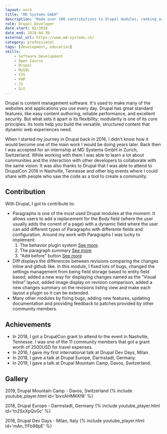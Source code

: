 ```yaml
---
layout: work
title: "MD Systems GmbH"
description: "Made over 100 contributions to Drupal modules, ranking as the 15th top contributor globally. Delivered talks at Drupal conferences in Germany and Switzerland, sharing expertise on module development. Awarded a full grant to attend DrupalCon Nashville 2018, contributing to discussions in the international Drupal community."
role: Drupal Developer
date_start: 01/2018
date_end: 2019-04-30
external_url: https://www.md-systems.ch/
category: professional
tags: [development, education]
skills:
    - Software Development
    - Open Source
    - Drupal
    - MySQL
    - CSS
    - PHP
    - JS
    - Git
---
```


Drupal is content management software. It's used to make many of the websites and applications you use every day. Drupal has great standard features, like easy content authoring, reliable performance, and excellent security. But what sets it apart is its flexibility; modularity is one of its core principles. Its tools help you build the versatile, structured content that dynamic web experiences need.

When I started my journey in Drupal back in 2016, I didn't know how it would become one of the main work I would be doing years later. Back then I was accepted for an internship at MD Systems GmbH in Zurich, Switzerland. While working with them I was able to learn a lot about communities and the interaction with other developers to collaborate with the same vision. It was also thanks to Drupal that I was able to attend to DrupalCon 2018 in Nashville, Tennesse and other big events where I could share with people who saw the code as a tool to create a community.

## Contribution
With Drupal, I got to contribute to:
- Paragraphs is one of the most used Drupal modules at the moment. It allows users to add a replacement for the Body field (where the user usually adds the conent of a page) with a dynamic field where the user can add different types of Paragraphs with differente fields and configuration.
Around my work with Paragraphs I was lucky to implement:
    1. The behavior plugin system [See more](https://www.drupal.org/project/paragraphs/issues/2828506).
    2. The paragraph summary [See more](https://www.drupal.org/project/paragraphs/issues/3012053)
    3. "Add before" button [See more](https://www.drupal.org/project/paragraphs/issues/2946514)
- Diff displays the differences between revisions comparing the changes inline and github like. In this module, I fixed lots of bugs, changed the settings management from being field storage based to entity field based, added a new way for displaying changes named as the “Visual Inline” layout, added image display on revision comparison, added a new changes summary on the revisions listing view and make each layout a plugin so it can be extended.
- Many other modules by fixing bugs, adding new features, updating documentation and providing feedback to patches provided by other community members.

## Achievements
- In 2018, I got a DrupalCon grant to attend to the event in Nashville, Tennesse. I was one of the 11 community members that got a grant worth of 2500USD for travel expenses.
- In 2016, I gave my first international talk at Drupal Dev Days, Milan.
- In 2018, I gave a talk at Drupal Europe, Darmstadt, Germany.
- In 2019, I gave a talk at Drupal Mountain Camp, Davos, Switzerland.

## Gallery

2019, Drupal Mountain Camp - Davos, Switzerland
{% include youtube_player.html id='bivxAHMKKf8' %}


2018, Drupal Europe - Darmstadt, Germany
{% include youtube_player.html id='tn2SxXpQvGc' %}


2016, Drupal Dev Days - Milan, Italy
{% include youtube_player.html id='mAn_YFb98pE' %}
